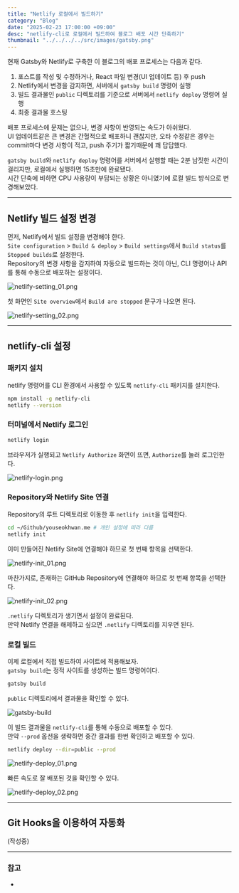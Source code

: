 ```yaml
---
title: "Netlify 로컬에서 빌드하기"
category: "Blog"
date: "2025-02-23 17:00:00 +09:00"
desc: "netlify-cli로 로컬에서 빌드하여 블로그 배포 시간 단축하기"
thumbnail: "../../../../src/images/gatsby.png"
---
```


현재 Gatsby와 Netlify로 구축한 이 블로그의 배포 프로세스는 다음과 같다.

1. 포스트를 작성 및 수정하거나, React 파일 변경(UI 업데이트 등) 후 push
2. Netlify에서 변경을 감지하면, 서버에서 `gatsby build` 명령어 실행
3. 빌드 결과물인 `public` 디렉토리를 기준으로 서버에서 `netlify deploy` 명령어 실행
4. 최종 결과물 호스팅

배포 프로세스에 문제는 없으나, 변경 사항이 반영되는 속도가 아쉬웠다.<br>
UI 업데이트같은 큰 변경은 간헐적으로 배포하니 괜찮지만, 오타 수정같은 경우는 commit마다 변경 사항이 적고, push 주기가 짧기때문에 꽤 답답했다.

`gatsby build`와 `netlify deploy` 명령어를 서버에서 실행할 때는 2분 남짓한 시간이 걸리지만, 로컬에서 실행하면 15초만에 완료됐다.<br>
시간 단축에 비하면 CPU 사용량이 부담되는 상황은 아니였기에 로컬 빌드 방식으로 변경해보았다.

---

## Netlify 빌드 설정 변경

먼저, Netlify에서 빌드 설정을 변경해야 한다.<br>
`Site configuration` > `Build & deploy` > `Build settings`에서 `Build status`를 `Stopped builds`로 설정한다.<br>
Repository의 변경 사항을 감지하여 자동으로 빌드하는 것이 아닌, CLI 명령어나 API를 통해 수동으로 배포하는 설정이다.

![netlify-setting_01.png](netlify-setting_01.png)

첫 화면인 `Site overview`에서 `Build are stopped` 문구가 나오면 된다.

![netlify-setting_02.png](netlify-setting_02.png)

---

## netlify-cli 설정

### 패키지 설치

netlify 명령어를 CLI 환경에서 사용할 수 있도록 `netlify-cli` 패키지를 설치한다.

```bash
npm install -g netlify-cli
netlify --version
```

### 터미널에서 Netlify 로그인

```bash
netlify login
```

브라우저가 실행되고 `Netlify Authorize` 화면이 뜨면, `Authorize`를 눌러 로그인한다.

![netlify-login.png](netlify-login.png)

### Repository와 Netlify Site 연결

Repository의 루트 디렉토리로 이동한 후 `netlify init`을 입력한다.

```bash
cd ~/Github/youseokhwan.me # 개인 설정에 따라 다름
netlify init
```

이미 만들어진 Netlify Site에 연결해야 하므로 첫 번째 항목을 선택한다.

![netlify-init_01.png](netlify-init_01.png)

마찬가지로, 존재하는 GitHub Repository에 연결해야 하므로 첫 번째 항목을 선택한다.

![netlify-init_02.png](netlify-init_02.png)

`.netlify` 디렉토리가 생기면서 설정이 완료된다.<br>
만약 Netlify 연결을 해제하고 싶으면 `.netlify` 디렉토리를 지우면 된다.

### 로컬 빌드

이제 로컬에서 직접 빌드하여 사이트에 적용해보자.<br>
`gatsby build`는 정적 사이트를 생성하는 빌드 명령어이다.

```bash
gatsby build
```

`public` 디렉토리에서 결과물을 확인할 수 있다.

![gatsby-build](gatsby-build.png)

이 빌드 결과물을 `netlify-cli`를 통해 수동으로 배포할 수 있다.<br>
만약 `--prod` 옵션을 생략하면 중간 결과를 한번 확인하고 배포할 수 있다.

```bash
netlify deploy --dir=public --prod
```

![netlify-deploy_01.png](netlify-deploy_01.png)

빠른 속도로 잘 배포된 것을 확인할 수 있다.

![netlify-deploy_02.png](netlify-deploy_02.png)

---

## Git Hooks을 이용하여 자동화

(작성중)

---

### 참고

- 
